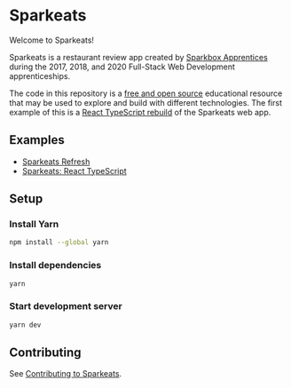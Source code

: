 # Sparkeats

Welcome to Sparkeats!

Sparkeats is a restaurant review app created by [Sparkbox
Apprentices](https://apprentices.sparkbox.com/) during the 2017, 2018, and 2020
Full-Stack Web Development apprenticeships. 

The code in this repository is a [free and open source](LICENSE) educational
resource that may be used to explore and build with different
technologies. The first example of this is a [React TypeScript
rebuild](https://github.com/orgs/sparkbox/projects/1/views/1) of the Sparkeats web app.

## Examples

- [Sparkeats Refresh](http://eats.seesparkbox.com/refresh)
- [Sparkeats: React TypeScript](https://sparkbox.github.io/sparkeats)

## Setup

### Install Yarn
```sh
npm install --global yarn
```

### Install dependencies
```sh
yarn
```

### Start development server
```sh
yarn dev
```

## Contributing

See [Contributing to Sparkeats](CONTRIBUTING.md).
